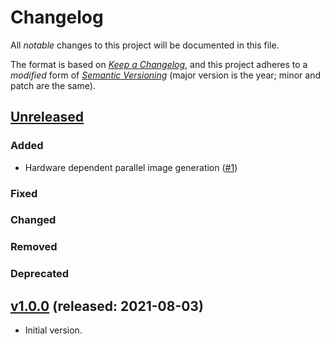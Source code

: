 # Changelog

All _notable_ changes to this project will be documented in this file.

The format is based on _[Keep a Changelog][keepachangelog]_,
and this project adheres to a _modified_ form of _[Semantic Versioning][semver]_
(major version is the year; minor and patch are the same).

## [Unreleased]

### Added
- Hardware dependent parallel image generation ([#1])

### Fixed

### Changed

### Removed

### Deprecated

[#1]: https://github.com/openlawlibrary/oll-visual-tester/pull/1


## [v1.0.0] (released: 2021-08-03)

- Initial version.


[Unreleased]: https://github.com/openlawlibrary/platform/compare/v1.0.0...HEAD
[v1.0.0]: https://github.com/openlawlibrary/oll-visual-tester/compare/dc04238...v1.0.0
[keepachangelog]: https://keepachangelog.com/en/1.0.0/
[semver]: https://semver.org/spec/v2.0.0.html
